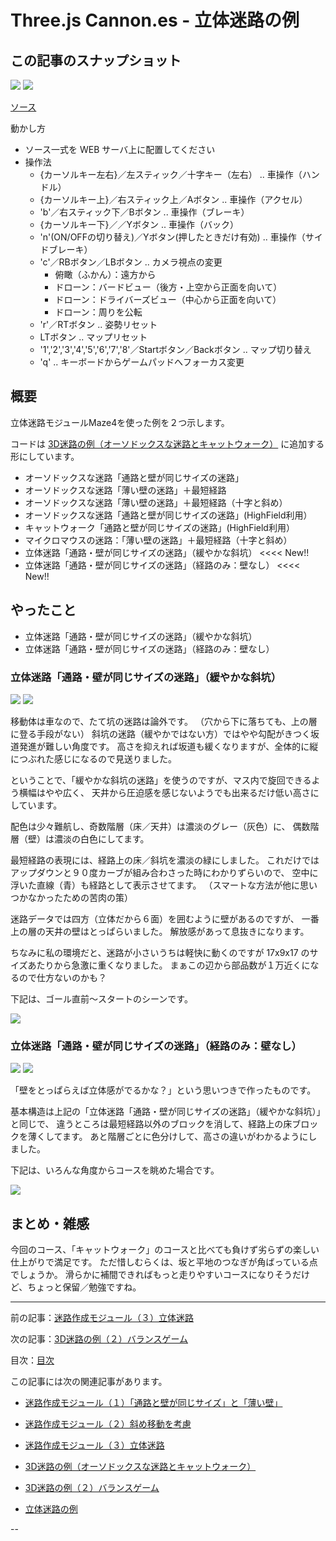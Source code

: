 # Three.js Cannon.es - 立体迷路の例

## この記事のスナップショット

![](051/pic/051_ss_01.jpg)
![](051/pic/051_ss_13.gif)

[ソース](051/)

動かし方

- ソース一式を WEB サーバ上に配置してください
- 操作法
  - {カーソルキー左右}／左スティック／十字キー（左右）  .. 車操作（ハンドル）
  - {カーソルキー上}／右スティック上／Aボタン           .. 車操作（アクセル）
  - 'b'／右スティック下／Bボタン                        .. 車操作（ブレーキ）
  - {カーソルキー下}／／Yボタン                         .. 車操作（バック）
  - 'n'(ON/OFFの切り替え)／Yボタン(押したときだけ有効)  .. 車操作（サイドブレーキ）
  - 'c'／RBボタン／LBボタン .. カメラ視点の変更
    - 俯瞰（ふかん）：遠方から
    - ドローン：バードビュー（後方・上空から正面を向いて）
    - ドローン：ドライバーズビュー（中心から正面を向いて）
    - ドローン：周りを公転
  - 'r'／RTボタン .. 姿勢リセット
  - LTボタン      .. マップリセット
  - '1','2','3','4','5','6','7','8'／Startボタン／Backボタン .. マップ切り替え
  - 'q' .. キーボードからゲームパッドへフォーカス変更

## 概要

立体迷路モジュールMaze4を使った例を２つ示します。

コードは
 [3D迷路の例（オーソドックスな迷路とキャットウォーク）](048.md)
に追加する形にしています。

- オーソドックスな迷路「通路と壁が同じサイズの迷路」
- オーソドックスな迷路「薄い壁の迷路」＋最短経路
- オーソドックスな迷路「薄い壁の迷路」＋最短経路（十字と斜め）
- オーソドックスな迷路「通路と壁が同じサイズの迷路」(HighField利用）
- キャットウォーク「通路と壁が同じサイズの迷路」(HighField利用）
- マイクロマウスの迷路：「薄い壁の迷路」＋最短経路（十字と斜め）
- 立体迷路「通路・壁が同じサイズの迷路」（緩やかな斜坑）      <<<< New!!
- 立体迷路「通路・壁が同じサイズの迷路」（経路のみ：壁なし）  <<<< New!!

## やったこと

- 立体迷路「通路・壁が同じサイズの迷路」（緩やかな斜坑）
- 立体迷路「通路・壁が同じサイズの迷路」（経路のみ：壁なし）

### 立体迷路「通路・壁が同じサイズの迷路」（緩やかな斜坑）

![](051/pic/051_ss_01.jpg)
![](051/pic/051_ss_02.jpg)

移動体は車なので、たて坑の迷路は論外です。
（穴から下に落ちても、上の層に登る手段がない）
斜坑の迷路（緩やかではない方）ではやや勾配がきつく坂道発進が難しい角度です。
高さを抑えれば坂道も緩くなりますが、全体的に縦につぶれた感じになるので見送りました。

ということで、「緩やかな斜坑の迷路」を使うのですが、マス内で旋回できるよう横幅はやや広く、
天井から圧迫感を感じないようでも出来るだけ低い高さにしています。

配色は少々難航し、奇数階層（床／天井）は濃淡のグレー（灰色）に、
偶数階層（壁）は濃淡の白色にしてます。

最短経路の表現には、経路上の床／斜坑を濃淡の緑にしました。
これだけではアップダウンと９０度カーブが組み合わさった時にわかりずらいので、
空中に浮いた直線（青）も経路として表示させてます。
（スマートな方法が他に思いつかなかったための苦肉の策）

迷路データでは四方（立体だから６面）を囲むように壁があるのですが、
一番上の層の天井の壁はとっぱらいました。
解放感があって息抜きになります。

ちなみに私の環境だと、迷路が小さいうちは軽快に動くのですが 17x9x17 のサイズあたりから急激に重くなりました。
まぁこの辺から部品数が１万近くになるので仕方ないのかも？

下記は、ゴール直前～スタートのシーンです。

![](051/pic/051_ss_03.gif)

### 立体迷路「通路・壁が同じサイズの迷路」（経路のみ：壁なし）

![](051/pic/051_ss_11.jpg)
![](051/pic/051_ss_12.jpg)

「壁をとっぱらえば立体感がでるかな？」という思いつきで作ったものです。

基本構造は上記の「立体迷路「通路・壁が同じサイズの迷路」（緩やかな斜坑）」と同じで、
違うところは最短経路以外のブロックを消して、経路上の床ブロックを薄くしてます。
あと階層ごとに色分けして、高さの違いがわかるようにしました。

下記は、いろんな角度からコースを眺めた場合です。

![](051/pic/051_ss_13.gif)

## まとめ・雑感

今回のコース、「キャットウォーク」のコースと比べても負けず劣らずの楽しい仕上がりで満足です。
ただ惜しむらくは、坂と平地のつなぎが角ばっている点でしょうか。
滑らかに補間できればもっと走りやすいコースになりそうだけど、ちょっと保留／勉強ですね。

------------------------------------------------------------

前の記事：[迷路作成モジュール（３）立体迷路](050.md)

次の記事：[3D迷路の例（２）バランスゲーム](052.md)


目次：[目次](000.md)

この記事には次の関連記事があります。

- [迷路作成モジュール（１）「通路と壁が同じサイズ」と「薄い壁」](046.md)
- [迷路作成モジュール（２）斜め移動を考慮](047.md)
- [迷路作成モジュール（３）立体迷路](050.md)

- [3D迷路の例（オーソドックスな迷路とキャットウォーク）](048.md)
- [3D迷路の例（２）バランスゲーム](052.md)

- [立体迷路の例](051.md)

--